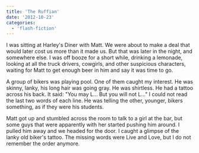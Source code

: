 ```yaml
---
title: 'The Ruffian'
date: '2012-10-23'
categories:
  - 'flash-fiction'
---
```


I was sitting at Harley's Diner with Matt. We were about to make a deal that
would later cost us more than it made us. But that was later in the night, and
somewhere else. I was off booze for a short while, drinking a lemonade, looking
at all the truck drivers, cowgirls, and other suspicious characters, waiting for
Matt to get enough beer in him and say it was time to go.

<!-- truncate -->

A group of bikers was playing pool. One of them caught my interest. He was
skinny, lanky, his long hair was going gray. He was shirtless. He had a tattoo
across his back. It said: "You may L... But you will not L..." I could not read
the last two words of each line. He was telling the other, younger, bikers
something, as if they were his students.

Matt got up and stumbled across the room to talk to a girl at the bar, but some
guys that were apparently with her started pushing him around. I pulled him away
and we headed for the door. I caught a glimpse of the lanky old biker's tattoo.
The missing words were Live and Love, but I do not remember the order anymore.
